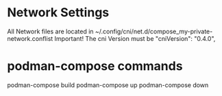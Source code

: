 # Network Settings
All Network files are located in ~/.config/cni/net.d/compose_my-private-network.conflist
Important! The cni Version must be "cniVersion": "0.4.0",
# podman-compose commands

podman-compose build
podman-compose up
podman-compose down